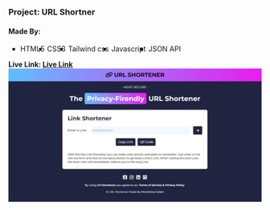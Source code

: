 <h3>Project: URL Shortner</h3>
<h4>Made By:</h4>
<ul type="square" style="display:flex; gap:5px;">
  <li>HTML5</li>
  <li>CSS3</li>
  <li>Tailwind css</li>
  <li>Javascript</li>
  <li>JSON API</li>
</ul>
<b>Live Link: <a href="https://mdaminul1024.github.io/shortener-url/">Live Link</a><b>

<br>
<img src="url-cover.jpg" alt="website demo image">

